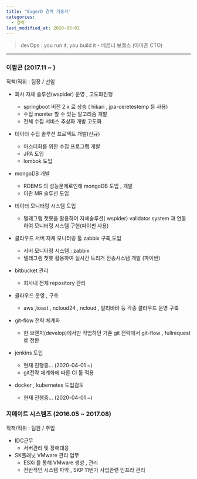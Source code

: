 ```yaml
---
title: "EagerD 경력 기술서"
categories: 
  - 경력
last_modified_at: 2020-03-02
---
```

> devOps : you run it, you build it - 베르너 보겔스 (아마존 CTO)
---------------------------------------------------------------


### 이팝콘 (2017.11 ~ )

직책/직위 : 팀장 / 선임

- 회사 자체 솔루션(wspider) 운영 , 고도화진행
  * springboot 버전 2.x 로 상승 ( hikari , jpa-ceretestemp 등 사용)
  * 수집 moniter 할 수 있는 알고리즘 개발
  * 전체 수집 서비스 추상화 개발 고도화
  
- 데이터 수집 솔루션 프로젝트 개발(신규)
  * 마스터화를 위한 수집 프로그램 개발
  * JPA 도입
  * lombok 도입
  
- mongoDB 개발
  * RDBMS 의 성능문제로인해 mongoDB 도입 , 개발
  * 이관 MR 솔루션 도입
  
- 데이터 모니터링 시스템 도입
  * 텔레그램 챗봇을 활용하여 자체솔루션( wspider) validator system 과 연동하여 모니터링 시스템 구현(파이썬 사용)
  
- 클라우드 서버 자체 모니터링 툴 zabbix 구축,도입
  * 서버 모니터링 시스템 : zabbix
  * 텔레그램 챗봇 활용하여 실시간 트리거 전송시스템 개발 (파이썬)
  
- bitbucket 관리
  * 회사내 전체 repository 관리
  
- 클라우드 운영 , 구축
  * aws ,toast , ncloud24 , ncloud , 알리바바 등 각종 클라우드 운영 구축
  
- git-flow 전략 체계화
  * 한 브랜치(develop)에서만 작업하던 기존 git 전략에서 git-flow , fullrequest 로 전환
  
- jenkins 도입
  * 현재 진행중... (2020-04-01 ~)
  * git전략 체계화에 따른 CI 툴 적용
  
- docker , kubernetes 도입검토
  * 현재 진행중... (2020-04-01 ~)
  
### 지메이트 시스템즈 (2016.05 ~ 2017.08)

직책/직위 : 팀원 / 주임

- IDC근무
  * 서버관리 및 장애대응
- SK플래닛 VMware 관리 업무
  * ESXi 를 통해 VMware 생성 , 관리
  * 전반적인 시스템 파악 , SKP 11번가 사업관련 인프라 관리

